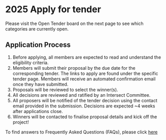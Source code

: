 # 2025 Apply for tender

Please visit the Open Tender board on the next page to see which categories are currently open.

## Application Process

1. Before applying, all members are expected to read and understand the eligibility criteria.
2. Members will submit their proposal by the due date for the corresponding tender. The links to apply are found under the specific tender page. Members will receive an automated confirmation email once they have submitted.
3. Proposals will be reviewed to select the winner(s).
4. All decisions are reviewed and ratified by an Intersect Committee.
5. All proposers will be notified of the tender decision using the contact email provided in the submission. Decisions are expected \~4 weeks after applications close.
6. Winners will be contacted to finalise proposal details and kick off the project!

To find answers to Frequently Asked Questions (FAQs), please click [here](https://intersect.gitbook.io/intersect-community-grants/overview/list-of-grant-faqs)
